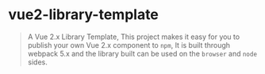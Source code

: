 # vue2-library-template

> A Vue 2.x Library Template, This project makes it easy for you to publish your own Vue 2.x component to `npm`, It is built through webpack 5.x and the library built can be used on the `browser` and `node` sides.
